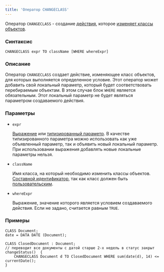 ```yaml
---
title: 'Оператор CHANGECLASS'
---
```


Оператор `CHANGECLASS` - создание [действия](Actions.md), которое [изменяет классы объектов](Class_change_CHANGECLASS_DELETE.md).

### Синтаксис

    CHANGECLASS expr TO className [WHERE whereExpr]

### Описание

Оператор `CHANGECLASS` создает действие, изменяющее класс объектов, для которых выполняется определенное условие. Этот оператор может добавить свой локальный параметр, который будет соответствовать перебираемым объектам. В этом случае блок `WHERE` является обязательным. Этот локальный параметр не будет являться параметром создаваемого действия.

### Параметры

- `expr`

    [Выражение](Expression.md) или [типизированный параметр](IDs.md#paramid). В качестве типизированного параметра можно использовать как уже объявленный параметр, так и объявить новый локальный параметр. При использовании выражения добавлять новые локальные параметры нельзя.

- `className`

    Имя класса, на который необходимо изменить классы объектов. [Составной идентификатор](IDs.md#cid), так как класс должен быть [пользовательским](User_classes.md).

- `whereExpr`

    Выражение, значение которого является условием создаваемого действия. Если не задано, считается равным `TRUE`.

### Примеры

```lsf
CLASS Document;
date = DATA DATE (Document);

CLASS ClosedDocument : Document;
// переводит все документы с датой старше 2-х недель в статус закрыт
changeStatus()  {
    CHANGECLASS Document d TO ClosedDocument WHERE sum(date(d), 14) <= currentDate();
}
```
